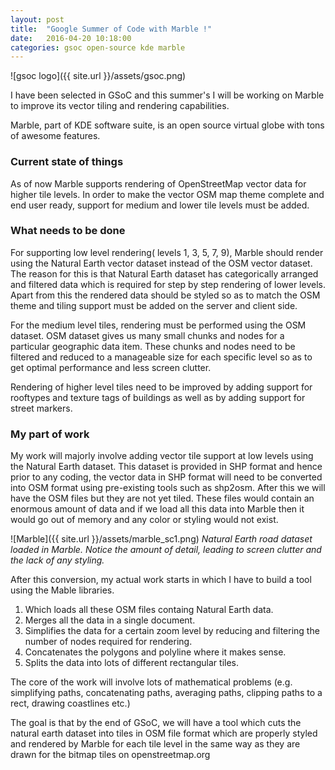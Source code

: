 ```yaml
---
layout: post
title:  "Google Summer of Code with Marble !"
date:   2016-04-20 10:18:00
categories: gsoc open-source kde marble
---
```


![gsoc logo]({{ site.url }}/assets/gsoc.png)

I have been selected in GSoC and this summer's I will be working on Marble to improve its vector tiling and rendering capabilities.

Marble, part of KDE software suite, is an open source virtual globe with tons of awesome features. 

### Current state of things

As of now Marble supports rendering of OpenStreetMap vector data for 
higher tile levels. In order to make the vector OSM map theme complete and 
end ­user ready, support for medium and lower tile levels must be added.

### What needs to be done

For supporting low level rendering( levels 1, 3, 5, 7, 9), Marble should 
render using the Natural Earth vector dataset instead of the OSM vector 
dataset. The reason for this is that Natural Earth dataset has categorically 
arranged and filtered data which is required for step by step rendering of 
lower levels. Apart from this the rendered data should be styled so as to 
match the OSM theme and tiling support must be added on the server and 
client side.  
 
For the medium level tiles, rendering must be performed using the OSM 
dataset. OSM dataset gives us many small chunks and nodes for a 
particular geographic data item. These chunks and nodes need to be 
filtered and reduced to a manageable size for each specific level so as to 
get optimal performance and less screen clutter. 
 
Rendering of higher level tiles need to be improved by adding support for 
roof­types and texture tags of buildings as well as by adding support for 
street markers.

### My part of work

My work will majorly involve adding vector tile support at low levels using the Natural Earth dataset.
This dataset is provided in SHP format and hence prior to any coding, the vector data in SHP format will need to be
converted into OSM format using pre-existing tools such as shp2osm. After this we will have the OSM files but they are not yet tiled. These files would contain an enormous amount of data and if we load all this data into Marble then it would go out of memory and any color or styling would not exist.

![Marble]({{ site.url }}/assets/marble_sc1.png)
*Natural Earth road dataset loaded in Marble. Notice the amount of detail, leading to screen clutter and the lack of any styling.*

After this conversion, my actual work starts in which I have to build a tool using the Mable libraries.
1. Which loads all these OSM files containg Natural Earth data.
2. Merges all the data in a single document.
3. Simplifies the data for a certain zoom level by reducing and filtering the number of nodes required for rendering.
4. Concatenates the polygons and polyline where it makes sense.
5. Splits the data into lots of different rectangular tiles.	

The core of the work will involve lots of mathematical problems (e.g. simplifying paths, concatenating paths, averaging paths, clipping paths to a rect, drawing coastlines etc.)

The goal is that by the end of GSoC, we will have a tool which cuts the natural earth dataset into tiles in 
OSM file format which are properly styled and rendered by Marble for each tile level in the same way as they are
drawn for the bitmap tiles on openstreetmap.org


